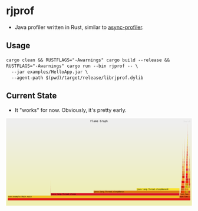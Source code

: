 # rjprof

- Java profiler written in Rust, similar to [async-profiler](https://github.com/async-profiler/async-profiler).

## Usage

```
cargo clean && RUSTFLAGS="-Awarnings" cargo build --release && RUSTFLAGS="-Awarnings" cargo run --bin rjprof -- \
  --jar examples/HelloApp.jar \
  --agent-path $(pwd)/target/release/librjprof.dylib
```

## Current State

- It "works" for now. Obviously, it's pretty early.

![image](https://github.com/tkruer/rjprof/blob/main/examples/flamegraph.svg)
